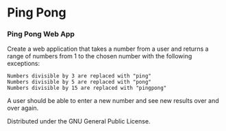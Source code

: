 # Ping Pong

### Ping Pong Web App

Create a web application that takes a number from a user and returns a range of numbers from 1 to the chosen number with the following exceptions:

    Numbers divisible by 3 are replaced with "ping"
    Numbers divisible by 5 are replaced with "pong"
    Numbers divisible by 15 are replaced with "pingpong"

A user should be able to enter a new number and see new results over and over again.

Distributed under the GNU General Public License.
